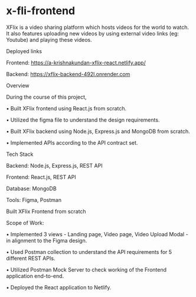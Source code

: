 ﻿# x-fli-frontend
XFlix is a video sharing platform which hosts videos for the world to watch. It also features uploading new videos by using external video links (eg: Youtube) and playing these videos.

Deployed links

Frontend: https://a-krishnakundan-xflix-react.netlify.app/

Backend: https://xflix-backend-492l.onrender.com


Overview

During the course of this project,

• Built XFlix frontend using React.js from scratch.

• Utilized the figma file to understand the design requirements.

• Built XFlix backend using Node.js, Express.js and MongoDB from scratch.

• Implemented APIs according to the API contract set.

Tech Stack

Backend: Node.js, Express.js, REST API

Frontend: React.js, REST API

Database: MongoDB

Tools: Figma, Postman

Built XFlix Frontend from scratch


Scope of Work:

• Implemented 3 views - Landing page, Video page, Video Upload Modal - in alignment to the Figma design.

• Used Postman collection to understand the API requirements for 5 different REST APIs.

• Utilized Postman Mock Server to check working of the Frontend application end-to-end.

• Deployed the React application to Netlify.
